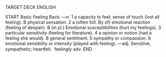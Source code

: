 TARGET DECK
ENGLISH

START
Basic
Feeling
Back: —n. 1 a capacity to feel; sense of touch (lost all feeling). B physical sensation. 2 a (often foll. By of) emotional reaction (feeling of despair). B (in pl.) Emotional susceptibilities (hurt my feelings). 3 particular sensitivity (feeling for literature). 4 a opinion or notion (had a feeling she would). B general sentiment. 5 sympathy or compassion. 6 emotional sensibility or intensity (played with feeling). —adj. Sensitive, sympathetic; heartfelt.  feelingly adv.
END
